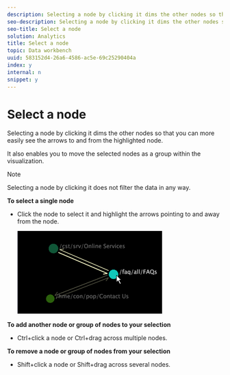 ```yaml
---
description: Selecting a node by clicking it dims the other nodes so that you can more easily see the arrows to and from the highlighted node.
seo-description: Selecting a node by clicking it dims the other nodes so that you can more easily see the arrows to and from the highlighted node.
seo-title: Select a node
solution: Analytics
title: Select a node
topic: Data workbench
uuid: 583152d4-26a6-4586-ac5e-69c25290404a
index: y
internal: n
snippet: y
---
```


# Select a node

Selecting a node by clicking it dims the other nodes so that you can more easily see the arrows to and from the highlighted node.

 It also enables you to move the selected nodes as a group within the visualization.

>[!NOTE]
>
>Selecting a node by clicking it does not filter the data in any way.

**To select a single node**

* Click the node to select it and highlight the arrows pointing to and away from the node.

  ![](assets/vis_2DProcessMap_SelectNode.png)

**To add another node or group of nodes to your selection**

* Ctrl+click a node or Ctrl+drag across multiple nodes.

**To remove a node or group of nodes from your selection**

* Shift+click a node or Shift+drag across several nodes.

